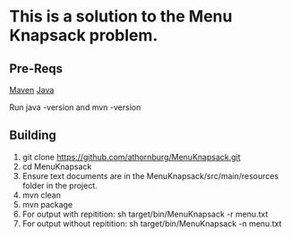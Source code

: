 This is a solution to the Menu Knapsack problem.
================================================

Pre-Reqs
--------
[Maven](http://maven.apache.org/)
[Java](http://www.oracle.com/technetwork/java/javase/downloads/jdk7u7-downloads-1836413.html)

Run java -version and mvn -version

Building
--------

1. git clone https://github.com/athornburg/MenuKnapsack.git
2. cd MenuKnapsack
1. Ensure text documents are in the MenuKnapsack/src/main/resources folder in the project.
3. mvn clean
4. mvn package
5. For output with repitition: sh target/bin/MenuKnapsack -r menu.txt
6. For output without repitition: sh target/bin/MenuKnapsack -n menu.txt